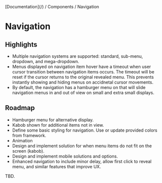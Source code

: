 <div class="breadcrumbs">
[Documentation](/) / Components / Navigation
</div>

# Navigation

## Highlights

*   Multiple navigation systems are supported: standard, sub-menu, dropdown, and mega-dropdown.
*   Menus displayed on navigation item hover have a timeout when user cursor transition between navigation items occurs. The timeout will be reset if the cursor returns     to the original revealed menu. This prevents instantly showing and hiding menus on accidnetal cursor movements.
*   By default, the navigation has a hamburger menu on that will slide navigation menus in and out of view on small and extra small displays.

## Roadmap

*   Hamburger menu for alternative display.
*   Kabob shown for additional items not in view.
*   Define some basic styling for navigation. Use or update provided colors from framework.
*   Animation
*   Design and implement solution for when menu items do not fit on the screen (kabob).
*   Design and implement mobile solutions and options.
*   Enhanced navigation to include minor delay, allow first click to reveal menu, and similar features that improve UX.

TBD.